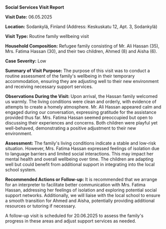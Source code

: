  **Social Services Visit Report**

**Visit Date:** 06.05.2025

**Location:** Sodankylä, Finland (Address: Keskuskatu 12, Apt. 3, Sodankylä)

**Visit Type:** Routine family wellbeing visit

**Household Composition:** Refugee family consisting of Mr. Ali Hassan (35), Mrs. Fatima Hassan (30), and their two children, Ahmed (8) and Aisha (6).

**Case Severity:** Low

**Summary of Visit Purpose:** The purpose of this visit was to conduct a routine assessment of the family's wellbeing in their temporary accommodation, ensuring they are adjusting well to their new environment and receiving necessary support services.

**Observations During the Visit:** Upon arrival, the Hassan family welcomed us warmly. The living conditions were clean and orderly, with evidence of attempts to create a homely atmosphere. Mr. Ali Hassan appeared calm and engaged during our conversation, expressing gratitude for the assistance provided thus far. Mrs. Fatima Hassan seemed preoccupied but open to discussing their experiences and concerns. Both children were playful yet well-behaved, demonstrating a positive adjustment to their new environment.

**Assessment:** The family's living conditions indicate a stable and low-risk situation. However, Mrs. Fatima Hassan expressed feelings of isolation due to language barriers and limited social interactions. This may impact her mental health and overall wellbeing over time. The children are adapting well but could benefit from additional support in integrating into the local school system.

**Recommended Actions or Follow-up:** It is recommended that we arrange for an interpreter to facilitate better communication with Mrs. Fatima Hassan, addressing her feelings of isolation and exploring potential social support networks. Additionally, we will liaise with the local school to ensure a smooth transition for Ahmed and Aisha, potentially providing additional resources or tutoring if necessary.

A follow-up visit is scheduled for 20.06.2025 to assess the family's progress in these areas and adjust support services as needed.